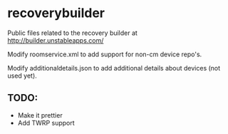 recoverybuilder
===============

Public files related to the recovery builder at http://builder.unstableapps.com/

Modify roomservice.xml to add support for non-cm device repo's.

Modify additionaldetails.json to add additional details about devices (not used yet).


TODO: 
-----
+ Make it prettier
+ Add TWRP support
